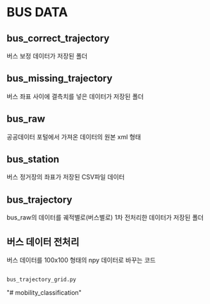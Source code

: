 # BUS DATA

bus_correct_trajectory
---------------------
버스 보정 데이터가 저장된 폴더

bus_missing_trajectory
-----------------------
버스 좌표 사이에 결측치를 넣은 데이터가 저장된 폴더

bus_raw
-----------------------
공공데이터 포털에서 가져온 데이터의 원본
xml 형태

bus_station
-----------------------
버스 정거장의 좌표가 저장된 CSV파일 데이터

bus_trajectory
-----------------------
bus_raw의 데이터를 궤적별로(버스별로) 1차 전처리한 데이터가 저장된 폴더

버스 데이터 전처리
-----------------------
버스 데이터를 100x100 형태의 npy 데이터로 바꾸는 코드

<pre><code>
bus_trajectory_grid.py
</code></pre>

"# mobility_classification" 
